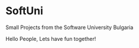 # SoftUni
Small Projects from the Software University Bulgaria

Hello People,
Lets have fun together!
